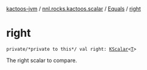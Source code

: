 [kactoos-jvm](../../index.md) / [nnl.rocks.kactoos.scalar](../index.md) / [Equals](index.md) / [right](./right.md)

# right

`private/*private to this*/ val right: `[`KScalar`](../../nnl.rocks.kactoos/-k-scalar.md)`<`[`T`](index.md#T)`>`

The right scalar to compare.

